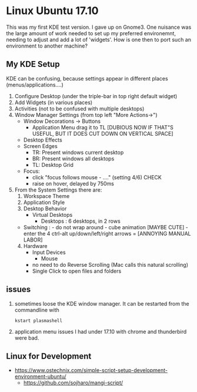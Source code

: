 # Linux  Ubuntu 17.10

This was my first KDE test version. I gave up on Gnome3. One nuisance was the large
amount of work needed to set up my preferred environemnt, needing to adjust and add
a lot of 'widgets'. How is one then to port such an environment to another machine?

## My KDE Setup

KDE can be confusing, because settings appear in different places (menus/applications....)

1. Configure Desktop (under the triple-bar in top right default widget)
2. Add Widgets (in various places)
3. Activities (not to be confused with multiple desktops)
4. Window Manager Settings (from top left "More Actions->")
   * Window Decorations -> Buttons
     - Application Menu drag it to TL  [DUBIOUS NOW IF THAT"S USEFUL, BUT IT DOES CUT DOWN ON VERTICAL SPACE]
   * Desktop Effects
   * Screen Edges
     - TR:   Present windows current desktop
     - BR:   Present windows all desktops
     - TL:   Desktop Grid
   * Focus:
     * click "focus follows mouse - ...." (setting 4/6)  CHECK
     * raise on hover, delayed by 750ms
5. From the System Settings there are:
   1.  Workspace Theme
   2.  Application Style
   3.  Desktop Behavior
       * Virtual Desktops
       	 * Desktops  :  6 desktops, in 2 rows
	 * Switching :  - do not wrap around
	     	        - cube animation [MAYBE CUTE]
	                - enter the 4 ctrl-alt up/down/left/right arrows = [ANNOYING MANUAL LABOR]
   4.  Hardware
       * Input Devices
       	 *  Mouse
	    - no need to do Reverse Scrolling (Mac calls this natural scrolling)
	    - Single Click to open files and folders
	   


## issues

1. sometimes loose the KDE window manager. It can be restarted from
   the commandline with

       kstart plasmashell

2. application menu issues I had under 17.10 with chrome and thunderbird were bad.

## Linux for Development

* https://www.ostechnix.com/simple-script-setup-development-environment-ubuntu/
  * https://github.com/sojharo/mangi-script/

